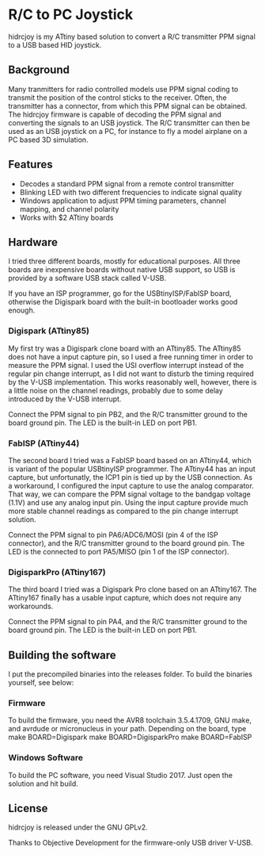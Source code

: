 # R/C to PC Joystick

hidrcjoy is my ATtiny based solution to convert a R/C transmitter PPM signal to a USB based HID joystick.

## Background

Many tranmitters for radio controlled models use PPM signal coding to transmit the position of the control sticks to the receiver. Often, the transmitter has a connector, from which this PPM signal can be obtained. The hidrcjoy firmware is capable of decoding the PPM signal and converting the signals to an USB joystick. The R/C transmitter can then be used as an USB joystick on a PC, for instance to fly a model airplane on a PC based 3D simulation.

## Features

- Decodes a standard PPM signal from a remote control transmitter
- Blinking LED with two different frequencies to indicate signal quality
- Windows application to adjust PPM timing parameters, channel mapping, and channel polarity
- Works with $2 ATtiny boards

## Hardware

I tried three different boards, mostly for educational purposes. All three boards are inexpensive boards without native USB support, so USB is provided by a software USB stack called V-USB.

If you have an ISP programmer, go for the USBtinyISP/FabISP board, otherwise the Digispark board with the built-in bootloader works good enough.

### Digispark (ATtiny85)

My first try was a Digispark clone board with an ATtiny85. The ATtiny85 does not have a input capture pin, so I used a free running timer in order to measure the PPM signal. I used the USI overflow interrupt instead of the regular pin change interrupt, as I did not want to disturb the timing required by the V-USB implementation. This works reasonably well, however, there is a little noise on the channel readings, probably due to some delay introduced by the V-USB interrupt.

Connect the PPM signal to pin PB2, and the R/C transmitter ground to the board ground pin. The LED is the built-in LED on port PB1.

### FabISP (ATtiny44)

The second board I tried was a FabISP board based on an ATtiny44, which is variant of the popular USBtinyISP programmer. The ATtiny44 has an input capture, but unfortunatly, the ICP1 pin is tied up by the USB connection. As a workaround, I configured the input capture to use the analog comparator. That way, we can compare the PPM signal voltage to the bandgap voltage (1.1V) and use any analog input pin. Using the input capture provide much more stable channel readings as compared to the pin change interrupt solution.

Connect the PPM signal to pin PA6/ADC6/MOSI (pin 4 of the ISP connector), and the R/C transmitter ground to the board ground pin. The LED is the connected to port PA5/MISO (pin 1 of the ISP connector).

### DigisparkPro (ATtiny167)

The third board I tried was a Digispark Pro clone based on an ATtiny167. The ATtiny167 finally has a usable input capture, which does not require any workarounds.

Connect the PPM signal to pin PA4, and the R/C transmitter ground to the board ground pin. The LED is the built-in LED on port PB1.

## Building the software

I put the precompiled binaries into the releases folder. To build the binaries yourself, see below:

### Firmware

To build the firmware, you need the AVR8 toolchain 3.5.4.1709, GNU make, and avrdude or micronucleus in your path. Depending on the board, type
make BOARD=Digispark
make BOARD=DigisparkPro
make BOARD=FabISP

### Windows Software

To build the PC software, you need Visual Studio 2017. Just open the solution and hit build.

## License

hidrcjoy is released under the GNU GPLv2.

Thanks to Objective Development for the firmware-only USB driver V-USB.
